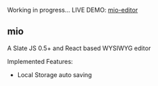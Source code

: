 Working in progress...
LIVE DEMO: [mio-editor](https://asnunes.github.io/mio-editor)

## mio

A Slate JS 0.5+ and React based WYSIWYG editor

Implemented Features: 

- Local Storage auto saving
